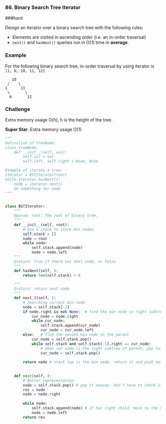 ### 86. Binary Search Tree Iterator

###hard

Design an iterator over a binary search tree with the following rules:

- Elements are visited in ascending order (i.e. an in-order traversal)
- `next()` and `hasNext()` queries run in O(*1*) time in **average**.

### Example

For the following binary search tree, in-order traversal by using iterator is `[1, 6, 10, 11, 12]`

```
   10
 /    \
1      11
 \       \
  6       12
```

### Challenge

Extra memory usage O(h), h is the height of the tree.

**Super Star**: Extra memory usage O(1)

```python
"""
Definition of TreeNode:
class TreeNode:
    def __init__(self, val):
        self.val = val
        self.left, self.right = None, None

Example of iterate a tree:
iterator = BSTIterator(root)
while iterator.hasNext():
    node = iterator.next()
    do something for node 
"""


class BSTIterator:
    """
    @param: root: The root of binary tree.
    """
    def __init__(self, root):
        # Use a stack to store min nodes
        self.stack = []
        node = root
        while node:
            self.stack.append(node)
            node = node.left
    """
    @return: True if there has next node, or false
    """
    def hasNext(self, ):
        return len(self.stack) > 0

    """
    @return: return next node
    """
    def next_1(self, ):
        # Searching current min node
        node = self.stack[-1]
        if node.right is not None:  # find the min node in right subtree
            cur_node = node.right
            while cur_node:
                self.stack.append(cur_node)
                cur_node = cur_node.left
        else:   # find the second min node in the parent
            cur_node = self.stack.pop()
            while self.stack and self.stack[-1].right == cur_node:
                # when cur node is the right subtree of parent, pop twice
                cur_node = self.stack.pop()
        
        return node # stack top is the min node. return it and push next min.
   
   
    def next(self, ):
        # Better representation
        node = self.stack.pop() # pop it anyway. don't have to check it twice.
        res = node
        node = node.right
        
        while node:
            self.stack.append(node) # if has right child, move to the min node.
            node = node.left
        return res
        
        
```

